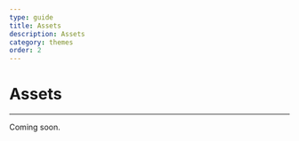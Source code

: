 ```yaml
---
type: guide
title: Assets
description: Assets
category: themes
order: 2
---
```


# Assets
---

Coming soon.